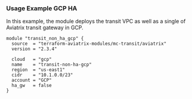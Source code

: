 ### Usage Example GCP HA

In this example, the module deploys the transit VPC as well as a single of Aviatrix transit gateway in GCP.

```hcl
module "transit_non_ha_gcp" {
  source  = "terraform-aviatrix-modules/mc-transit/aviatrix"
  version = "2.3.4"

  cloud   = "gcp"
  name    = "transit-non-ha-gcp"
  region  = "us-east1"
  cidr    = "10.1.0.0/23"
  account = "GCP"
  ha_gw   = false
}
```
